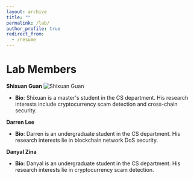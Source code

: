 ```yaml
---
layout: archive
title: ""
permalink: /lab/
author_profile: true
redirect_from:
  - /resume
---
```


Lab Members
======
**Shixuan Guan**
  ![Shixuan Guan](images/shixuan.png)
  * **Bio**: Shixuan is a master's student in the CS department. His research interests include cryptocurrency scam detection and cross-chain security. 

**Darren Lee**
  * **Bio**: Darren is an undergraduate student in the CS department. His research interests lie in blockchain network DoS security.

**Danyal Zina**
  * **Bio**: Danyal is an undergraduate student in the CS department. His research interests lie in cryptocurrency scam detection.
